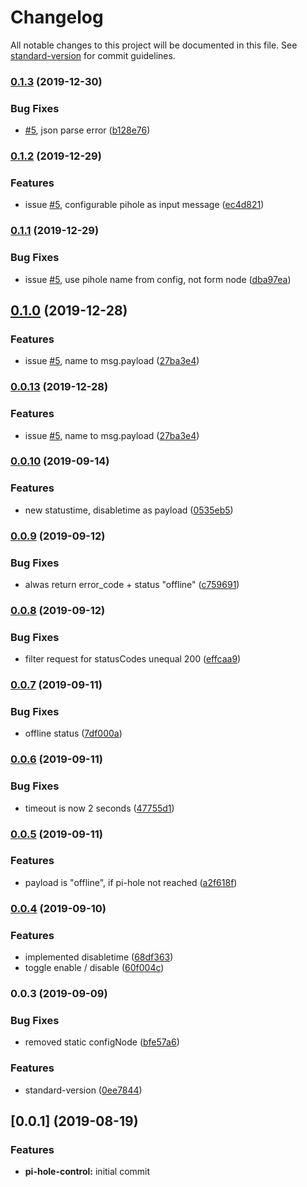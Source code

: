 # Changelog

All notable changes to this project will be documented in this file. See [standard-version](https://github.com/conventional-changelog/standard-version) for commit guidelines.

### [0.1.3](https://github.com/naimo84/node-red-contrib-pi-hole-remote/compare/v0.1.2...v0.1.3) (2019-12-30)


### Bug Fixes

* [#5](https://github.com/naimo84/node-red-contrib-pi-hole-remote/issues/5), json parse error ([b128e76](https://github.com/naimo84/node-red-contrib-pi-hole-remote/commit/b128e7605dec17fe222750beda519b85f10c105d))

### [0.1.2](https://github.com/naimo84/node-red-contrib-pi-hole-remote/compare/v0.1.1...v0.1.2) (2019-12-29)


### Features

* issue [#5](https://github.com/naimo84/node-red-contrib-pi-hole-remote/issues/5), configurable pihole as input message ([ec4d821](https://github.com/naimo84/node-red-contrib-pi-hole-remote/commit/ec4d821da23992dea812b9d830ebb42f60ac3526))

### [0.1.1](https://github.com/naimo84/node-red-contrib-pi-hole-remote/compare/v0.1.0...v0.1.1) (2019-12-29)


### Bug Fixes

* issue [#5](https://github.com/naimo84/node-red-contrib-pi-hole-remote/issues/5), use pihole name from config, not form node ([dba97ea](https://github.com/naimo84/node-red-contrib-pi-hole-remote/commit/dba97ea))

## [0.1.0](https://github.com/naimo84/node-red-contrib-pi-hole-remote/compare/v0.0.10...v0.1.0) (2019-12-28)


### Features

* issue [#5](https://github.com/naimo84/node-red-contrib-pi-hole-remote/issues/5), name to msg.payload ([27ba3e4](https://github.com/naimo84/node-red-contrib-pi-hole-remote/commit/27ba3e4))

### [0.0.13](https://github.com/naimo84/node-red-contrib-pi-hole-remote/compare/v0.0.10...v0.0.13) (2019-12-28)


### Features

* issue [#5](https://github.com/naimo84/node-red-contrib-pi-hole-remote/issues/5), name to msg.payload ([27ba3e4](https://github.com/naimo84/node-red-contrib-pi-hole-remote/commit/27ba3e4))

### [0.0.10](https://github.com/naimo84/node-red-contrib-pi-hole-remote/compare/v0.0.9...v0.0.10) (2019-09-14)


### Features

* new statustime, disabletime as payload ([0535eb5](https://github.com/naimo84/node-red-contrib-pi-hole-remote/commit/0535eb5))

### [0.0.9](https://github.com/naimo84/node-red-contrib-pi-hole-remote/compare/v0.0.8...v0.0.9) (2019-09-12)


### Bug Fixes

* alwas return error_code + status "offline" ([c759691](https://github.com/naimo84/node-red-contrib-pi-hole-remote/commit/c759691))

### [0.0.8](https://github.com/naimo84/node-red-contrib-pi-hole-remote/compare/v0.0.7...v0.0.8) (2019-09-12)


### Bug Fixes

* filter request for statusCodes unequal 200 ([effcaa9](https://github.com/naimo84/node-red-contrib-pi-hole-remote/commit/effcaa9))

### [0.0.7](https://github.com/naimo84/node-red-contrib-pi-hole-remote/compare/v0.0.6...v0.0.7) (2019-09-11)


### Bug Fixes

* offline status ([7df000a](https://github.com/naimo84/node-red-contrib-pi-hole-remote/commit/7df000a))

### [0.0.6](https://github.com/naimo84/node-red-contrib-pi-hole-remote/compare/v0.0.5...v0.0.6) (2019-09-11)


### Bug Fixes

* timeout is now 2 seconds ([47755d1](https://github.com/naimo84/node-red-contrib-pi-hole-remote/commit/47755d1))

### [0.0.5](https://github.com/naimo84/node-red-contrib-pi-hole-remote/compare/v0.0.4...v0.0.5) (2019-09-11)


### Features

* payload is "offline", if pi-hole not reached ([a2f618f](https://github.com/naimo84/node-red-contrib-pi-hole-remote/commit/a2f618f))

### [0.0.4](https://github.com/naimo84/node-red-contrib-pi-hole-remote/compare/v0.0.3...v0.0.4) (2019-09-10)


### Features

* implemented disabletime ([68df363](https://github.com/naimo84/node-red-contrib-pi-hole-remote/commit/68df363))
* toggle enable / disable ([60f004c](https://github.com/naimo84/node-red-contrib-pi-hole-remote/commit/60f004c))

### 0.0.3 (2019-09-09)


### Bug Fixes

* removed static configNode ([bfe57a6](https://github.com/naimo84/node-red-contrib-pi-hole-remote/commit/bfe57a6))


### Features

* standard-version ([0ee7844](https://github.com/naimo84/node-red-contrib-pi-hole-remote/commit/0ee7844))

<a name="0.0.1"></a>
## [0.0.1] (2019-08-19)

### Features

* **pi-hole-control:** initial commit